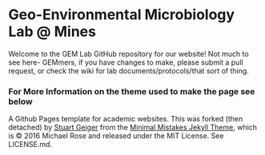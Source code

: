 # Geo-Environmental Microbiology Lab @ Mines

Welcome to the GEM Lab GitHub repository for our website! Not much to see here- GEMmers, if you have changes to make, please submit a pull request, or check the wiki for lab documents/protocols/that sort of thing.

### For More Information on the theme used to make the page see below

A Github Pages template for academic websites. This was forked (then detached) by [Stuart Geiger](https://github.com/staeiou) from the [Minimal Mistakes Jekyll Theme](https://mmistakes.github.io/minimal-mistakes/), which is © 2016 Michael Rose and released under the MIT License. See LICENSE.md.